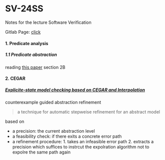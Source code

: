 # SV-24SS
Notes for the lecture Software Verification

Gitlab Page: [click](https://gitlab2.cip.ifi.lmu.de/sosy-lab/sv-notebooks-ss24)

#### 1. Predicate analysis
##### 1.1 Predicate abstraction
reading [this paper](https://github.com/Lingyin-Luo/SV-SS24/blob/main/reading%20materials/predicate-analysis-01.pdf) section 2B



#### 2. CEGAR
##### [Explicite-state model checking based on CEGAR and Interpolation](https://link.springer.com/chapter/10.1007/978-3-642-37057-1_11)
counterexample guided  abstraction refinement
> a technique for automatic stepweise refinement for an abstract model

based on
   * a precision: the current abstraction level
   * a feasibility check: if there exits a concrete error path
   * a refinement procedure: 1. takes an infeasible error path  2. extracts a precision which suffices to instrcut the expolration algorithm not to expolre the same path again
